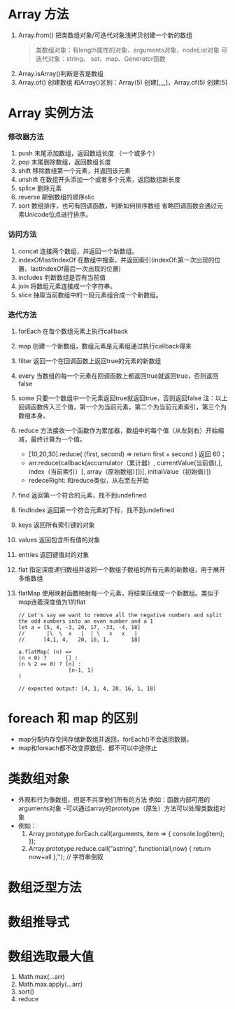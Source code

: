 # Array 方法
1. Array.from() 把类数组对象/可迭代对象浅拷贝创建一个新的数组
	> 类数组对象：有length属性的对象、arguments对象、nodeList对象
	> 可迭代对象：string、 set、map、Generator函数
2. Array.isArray()判断是否是数组
3. Array.of() 创建数组 和Array()区别：Array(5) 创建[,,,,]，Array.of(5) 创建[5]

# Array 实例方法
### 修改器方法
1. push 末尾添加数组，返回数组长度 （一个或多个）
2. pop 末尾删除数组，返回数组长度
3. shift 移除数组第一个元素，并返回该元素
4. unshift 在数组开头添加一个或者多个元素，返回数组新长度
5. splice 删除元素
6. reverse 颠倒数组的顺序slic
7. sort 数组排序，也可有回调函数，判断如何排序数组 省略回调函数会通过元素Unicode位点进行排序。

### 访问方法
1. concat 连接两个数组，并返回一个新数组。
2. indexOf/lastIndexOf 在数组中搜索，并返回索引(indexOf:第一次出现的位置、lastIndexOf最后一次出现的位置)
3. includes 判断数组是否有当前值
4. join 将数组元素连接成一个字符串。
5. slice 抽取当前数组中的一段元素组合成一个新数组。

### 迭代方法
1. forEach 在每个数组元素上执行callback
2. map 创建一个新数组，数组元素是元素组通过执行callback得来
3. filter 返回一个在回调函数上返回true的元素的新数组
4. every 当数组的每一个元素在回调函数上都返回true就返回true，否则返回false
5. some 只要一个数组中一个元素返回true就返回true，否则返回false
注：以上回调函数传入三个值，第一个为当前元素，第二个为当前元素索引，第三个为数组本身。
6. reduce 方法接收一个函数作为累加器，数组中的每个值（从左到右）开始缩减，最终计算为一个值。
    - [10,20,30].reduce( (first, second) => return first + second ) 返回 60；
	- arr.reduce(callback(accumulator（累计器）, currentValue(当前值),[, index（当前索引）[, array（原始数组）]])[, initialValue（初始值）])
	- redeceRight: 和reduce类似，从右至左开始
7. find 返回第一个符合的元素，找不到undefined
8. findIndex 返回第一个符合元素的下标，找不到undefined
9. keys 返回所有索引键的对象
10. values 返回包含所有值的对象
11. entries 返回键值对的对象
12. flat 指定深度递归数组并返回一个数组子数组的所有元素的新数组，用于展开多维数组
13. flatMap 使用映射函数映射每一个元素，将结果压缩成一个新数组。类似于 map连着深度值为1的flat  

		// Let's say we want to remove all the negative numbers and split the odd numbers into an even number and a 1
		let a = [5, 4, -3, 20, 17, -33, -4, 18]
		//       |\  \  x   |  | \   x   x   |
		//      [4,1, 4,   20, 16, 1,       18]

		a.flatMap( (n) =>
		(n < 0) ?      [] :
		(n % 2 == 0) ? [n] :
						[n-1, 1]
		)

		// expected output: [4, 1, 4, 20, 16, 1, 18]


# foreach 和 map 的区别
 - map分配内存空间存储新数组并返回，forEach()不会返回数据。
 - map和foreach都不改变原数组、都不可以中途停止

# 类数组对象
 - 外观和行为像数组，但是不共享他们所有的方法
    例如：函数内部可用的arguments对象
 -可以通过array的prototype（原生）方法可以处理类数组对象
 - 例如：
	1. Array.prototype.forEach.call(arguments, item => {
				console.log(item);
			});
	2. Array.prototype.reduce.call("astring", function(all,now) {
				return now+all
			},''); // 字符串倒叙

# 数组泛型方法


# 数组推导式

# 数组选取最大值
1. Math.max(...arr)
2. Math.max.apply(...arr)
3. sort()
4. reduce









